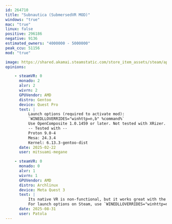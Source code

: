 ```yaml
---
id: 264710
title: "Subnautica (SubmersedVR MOD)"
windows: "true"
mac: "true"
linux: false
positive: 296186
negative: 9136
estimated_owners: "4000000 - 5000000"
peak_ccu: 51156
mod: "true"

image: https://shared.akamai.steamstatic.com/store_item_assets/steam/apps/264710/header.jpg?t=1736170983
opinions:

    - steamVR: 0
      monado: 2
      alvr: 2
      wivrn: 2
      GPUVendor: AMD
      distro: Gentoo
      device: Quest Pro
      text: |
          Launch options (required to activate mod):
          `WINEDLLOVERRIDES="winhttp=n,b" %command%`
          Use OpenComposite 1.0.1459 or later. Not tested with XRizer.
          -- Tested with --
          Proton 9.0-4
          Mesa: 24.3.4
          Kernel: 6.13.3-gentoo-dist
      date: 2025-02-22
      user: mitsuami-megane

    - steamVR: 0
      monado: 0
      alvr: 1
      wivrn: 1
      GPUVendor: AMD
      distro: Archlinux
      device: Meta Quest 3
      text: |
          Its native VR is non-functional, but it works great with the SubmersedVR mod both in WiVRn and ALVR. Take notice that there was a recent game update (2025) that broke the mod, but it was made functional again in a couple days. Gameplay here: https://www.youtube.com/watch?v=4yjIQOetasE
          For launch options on Steam, use `WINEDLLOVERRIDES="winhttp=n,b"  -vrmode openvr`
      date: 2025-08-31
      user: Patola
---
```

